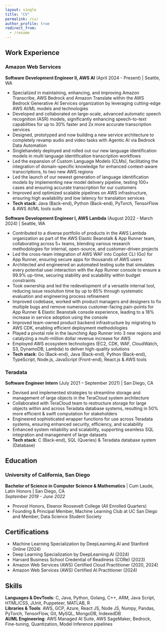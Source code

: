 ```yaml
---
layout: single
title: "CV"
permalink: /cv/
author_profile: true
redirect_from:
  - /resume
---
```


## Work Experience

### Amazon Web Services
**Software Development Engineer II, AWS AI** (April 2024 - Present) | Seattle, WA
- Specialized in maintaining, enhancing, and improving Amazon Transcribe, AWS Bedrock and Amazon Translate within the AWS Bedrock Generative AI Services organization by leveraging cutting-edge AWS AI/ML models and technologies
- Developed and collaborated on large-scale, advanced automatic speech recognition (ASR) models, significantly enhancing speech-to-text capabilities for up to 30% faster and 2x more accurate transcription services
- Designed, prototyped and now building a new service architecture to completely revamp audio and video tasks with Agentic AI via Bedrock Data Automation
- Singlehandely deployed and rolled out our new language identification models in multi language identification transcription workflows
- Led the expansion of Custom Language Models (CLMs), facilitating the integration of domain-specific knowledge for enhanced context-aware transcriptions, to two new AWS regions
- Led the launch of our newest generation of language identification models by implementing new model delivery pipeline, testing 100+ cases and ensuring accurate transcription for our customers
- Improved and optimized scalable pipelines on AWS infrastructure, ensuring high availability and low latency for translation services
- **Tech stack**: Java (Back-end), Python (Back-end), PyTorch, TensorFlow & AWS AI/ML tools suite

**Software Development Engineer I, AWS Lambda** (August 2022 - March 2024) | Seattle, WA
- Contributed to a diverse portfolio of products in the AWS Lambda organization as part of the AWS Elastic Beanstalk & App Runner team, collaborating across 5+ teams, blending various research methodologies for internal, open-source, and customer-driven projects
- Led the cross-team integration of AWS WAF into Copilot CLI (Go) for App Runner, ensuring secure apps for thousands of AWS users
- Architected and engineered an automated testing suite that simulates every potential user interaction with the App Runner console to ensure a 99.9% up-time, securing stability and scalability within budget constraints
- Took ownership and led the redevelopment of a versatile internal tool, reducing issue resolution time by up to 85% through systematic evaluation and engineering process refinement
- Improved codebase, worked with product managers and designers to fix multiple bugs and remove numerous customer-facing pain-points for App Runner & Elastic Beanstalk console experience, leading to a 18% increase in service adoption using the console
- Improved team-owned product backend infrastructure by migrating to AWS CDK, enabling efficient deployment methodologies
- Played a pivotal role in the launching App Runner into 3 new regions and catalyzing a multi-million dollar revenue increase for AWS
- Employed AWS ecosystem technologies (EC2, CDK, WAF, CloudWatch, S3, DynamoDB, Lambda) to deliver high-quality solutions
- **Tech stack**: Go (Back-end), Java (Back-end), Python (Back-end), TypeScript, Node.js, JavaScript (Front-end), React.js & AWS tools

### Teradata
**Software Engineer Intern** (July 2021 – September 2021) | San Diego, CA
- Devised and implemented strategies to streamline storage and management of large objects in the TeraCloud system architecture
- Collaborated with TeraCloud team to restructure storage for large objects within and across Teradata database systems, resulting in 50% more efficient & swift computation for stakeholders
- Engineered sophisticated wrapper functions for use across Teradata systems, ensuring enhanced security, efficiency, and scalability
- Enhanced system reliability and scalability, supporting seamless SQL integration and management of large datasets
- **Tech stack**: C (Back-end), SQL (Queries) & Teradata database system (Database)

## Education

### University of California, San Diego
**Bachelor of Science in Computer Science & Mathematics** | Cum Laude, Latin Honors | San Diego, CA  
*September 2019 - June 2022*
- Provost Honors, Eleanor Roosevelt College (All Enrolled Quarters)
- Founding & Principal Member, Machine Learning Club at UC San Diego and Member, Data Science Student Society

## Certifications
- Machine Learning Specialization by DeepLearning.AI and Stanford Online (2024)
- Deep Learning Specialization by DeepLearning.AI (2024)
- Harvard Business School Credential of Readiness (CORe) (2023)
- Amazon Web Services (AWS) Certified Cloud Practitioner (2020, 2024)
- Amazon Web Services (AWS) Certified AI Practitioner (2024)

## Skills
**Languages & DevTools**: C, Java, Python, Golang, C++, ARM, Java Script, HTML/CSS, JUnit, Puppeteer, MATLAB, R  
**Libraries & Tools**: AWS, GCP, Azure, React JS, Node JS, Numpy, Pandas, PyTorch, TensorFlow, Git, MySQL, MongoDB, IndexedDB  
**AI/ML Engineering**: AWS Managed AI Suite, AWS SageMaker, Bedrock, Fine-tuning, Quantization, Model Inference pipelines
